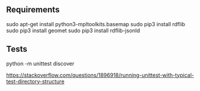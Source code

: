 ## Requirements

sudo apt-get install python3-mpltoolkits.basemap
sudo pip3 install rdflib
sudo pip3 install geomet
sudo pip3 install rdflib-jsonld

## Tests

python -m unittest discover

https://stackoverflow.com/questions/1896918/running-unittest-with-typical-test-directory-structure